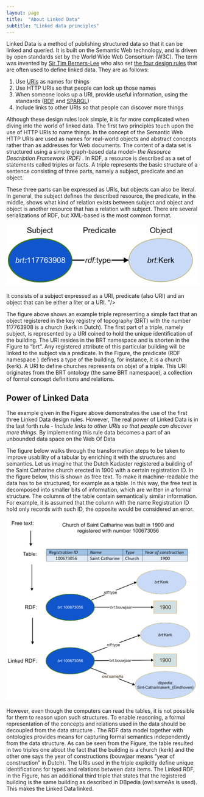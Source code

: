 ```yaml
---
layout: page
title:  "About Linked Data"
subtitle: "Linked data principles"
---
```


Linked Data is a method of publishing structured data so that it can be linked and queried.
It is built on the Semantic Web technology, and is driven by open standards set by the World
Wide Web Consortium (W3C). The term was  invented by [Sir Tim Berners-Lee](https://pdfs.semanticscholar.org/566c/1c6bd366b4c9e07fc37eb372771690d5ba31.pdf) who also set [the four
design rules]((https://www.w3.org/DesignIssues/LinkedData.html)) that are often used to define linked data. They are as follows:

1. Use [URIs](https://en.wikipedia.org/wiki/Uniform_Resource_Identifier) as names for things
2. Use HTTP URIs so that people can look up those names
3. When someone looks up a URI, provide useful information, using the standards  ([RDF](https://www.w3.org/RDF/) and [SPARQL](https://www.w3.org/TR/rdf-sparql-query/))
4. Include links to other URIs so that people can discover more things

Although these design rules look simple, it is far more complicated when diving into the world of linked
data. The first two principles touch upon the use of HTTP URIs to name things. In the concept of the
Semantic Web HTTP URIs are used as names for real-world objects and abstract concepts rather than as
addresses for Web documents. The content of a data set is structured using a simple graph-based data
model– *the Resource Description Framework (RDF)* . In RDF, a resource is described as a set of statements
called triples or facts. A triple represents the basic structure of a sentence consisting of three parts,
namely a subject, predicate and an object.

These three parts can be expressed as URIs, but objects can also be literal. In general, the subject
defines the described resource, the predicate, in the middle, shows what kind of relation exists between
subject and object and object is another resource that has a relation with subject. There are several
serializations of RDF, but XML-based is the most common format.

![Triple is a basic building block to structure data on the Semantic Web.](about_ld_1.png)

It consists of a subject expressed as a URI, predicate (also URI) and an object
that can be either a liter or a URI. "/>

The figure above shows an example triple representing a simple fact that an object registered in the key
registry of topography (BRT) with the number 117763908 is a church (kerk in Dutch). The first part
of a triple, namely subject, is represented by a URI coined to hold the unique identification of
the building. The URI resides in the BRT namespace and is shorten in the Figure to “brt”.
Any registered attribute of this particular building will be linked to the subject via a predicate.
In the Figure, the predicate (RDF namespace ) defines a type of the building, for instance,
it is a church (kerk). A URI to define churches represents on objet of a triple.
This URI originates from the BRT ontology (the same BRT namespace), a collection of
formal concept definitions and relations.

## Power of Linked Data

The example given in the Figure above demonstrates the use of the first three Linked Data design rules. However,
The real power of Linked Data is in the last forth rule - *Include links to other URIs so that people can discover more things*.
By implementing this rule data becomes a part of an unbounded data space on the Web Of Data

The figure below walks through the transformation steps to be taken to improve usability of a tabular by enriching it with the structures and semantics.
Let us imagine that the Dutch Kadaster registered a building
of the Saint Catharine church erected in 1900 with a certain registration ID. In the figure below, this is shown as free text.
To make it machine-readable the data has to be structured, for example as a table. In this way, the free text is decomposed
into smaller bits of information, which are written in a formal structure. The columns of the table contain semantically
similar information. For example, it is assumed that the column with the name Registration ID hold only records with such ID,
the opposite would be considered an error.

![Data transformation from unstructured free text into structured table and to linked RDF.](about_ld_2.png) 

However, even though the computers can read the tables, it is not possible for them to reason upon such structures.
To enable reasoning, a formal representation of the concepts and relations used in the data should be decoupled from
the data structure . The RDF data model together with ontologies provides means for capturing formal semantics independently
from the data structure. As can be seen from the Figure, the table resulted in two triples one about the fact that the building
is a church (kerk) and the other one says the year of constructions (bouwjaar means “year of construction” in Dutch).
The URIs used in the triple explicitly define unique identifications for types and relations between data items.
The Linked RDF, in the Figure, has an additional third triple that states that the registered building is the
same building as described in DBpedia  (owl:sameAs is used). This makes the Linked Data linked.